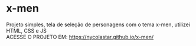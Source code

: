 # x-men
Projeto simples, tela de seleção de personagens com o tema x-men, utilizei HTML, CSS e JS
<br>
ACESSE O PROJETO EM: https://nycolastar.github.io/x-men/
